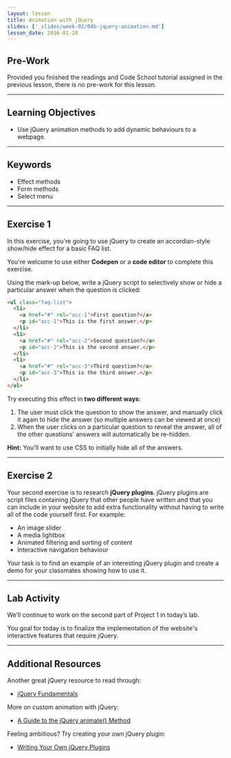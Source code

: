 ```yaml
---
layout: lesson
title: Animation with jQuery
slides: ['_slides/week-02/04b-jquery-animation.md']
lesson_date: 2016-01-28
---
```


## Pre-Work

Provided you finished the readings and Code School tutorial assigned in the previous lesson, there is no pre-work for this lesson.

---

## Learning Objectives

- Use jQuery animation methods to add dynamic behaviours to a webpage.

---

## Keywords

- Effect methods
- Form methods
- Select menu

---

## Exercise 1

In this exercise, you're going to use jQuery to create an accordian-style show/hide effect for a basic FAQ list.

You're welcome to use either **Codepen** or a **code editor** to complete this exercise.

Using the mark-up below, write a jQuery script to selectively show or hide a particular answer when the question is clicked:

```html
<ul class="faq-list">
  <li>
    <a href="#" rel="acc-1">First question?</a>
    <p id="acc-1">This is the first answer.</p>
  </li>
  <li>
    <a href="#" rel="acc-2">Second question?</a>
    <p id="acc-2">This is the second answer.</p>
  </li>
  <li>
    <a href="#" rel="acc-3">Third question?</a>
    <p id="acc-3">This is the third answer.</p>
  </li>
</ul>
```

Try executing this effect in **two different ways**:

1. The user must click the question to show the answer, and manually click it again to hide the answer (so multiple answers can be viewed at once)
2. When the user clicks on a particular question to reveal the answer, all of the other questions' answers will automatically be re-hidden.

**Hint:** You'll want to use CSS to initially hide all of the answers.

---

## Exercise 2

Your second exercise is to research **jQuery plugins**. jQuery plugins are script files containing jQuery that other people have written and that you can include in your website to add extra functionality without having to write all of the code yourself first. For example:

- An image slider
- A media lightbox
- Animated filtering and sorting of content
- Interactive navigation behaviour

Your task is to find an example of an interesting jQuery plugin and create a demo for your classmates showing how to use it.

---

## Lab Activity

We’ll continue to work on the second part of Project 1 in today’s lab.

You goal for today is to finalize the implementation of the website's interactive features that require jQuery.

---

## Additional Resources

Another great jQuery resource to read through:

- [jQuery Fundamentals](http://jqfundamentals.com/)

More on custom animation with jQuery:

- [A Guide to the jQuery animate() Method](http://www.sitepoint.com/guide-jquery-animate-method/)

Feeling ambitious? Try creating your own jQuery plugin:

- [Writing Your Own jQuery Plugins](http://blog.teamtreehouse.com/writing-your-own-jquery-plugins)
